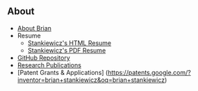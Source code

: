 ## About

* [About Brian](about.md)
* Resume
  * [Stankiewicz's HTML Resume](http://www.sequentropy.com/resume-html/)
  * [Stankiewicz's PDF Resume](http://www.sequentropy.com/wp-content/uploads/2018/04/Stankiewicz-Resume-Current.pdf)
* [GitHub Repository](https://github.com/Brian-Stankiewicz)
* [Research Publications](https://scholar.google.com/citations?user=tEr3OCsAAAAJ&hl=en)
* [Patent Grants & Applications] (https://patents.google.com/?inventor=brian+stankiewicz&oq=brian+stankiewicz)

